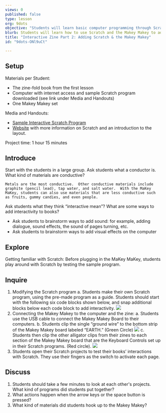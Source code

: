```yaml
---
views: 0
published: false
type: lesson
org: 9dots
objective: "Students will learn basic computer programming through Scratch and the Makey Makey.  By the end of the lesson, students will be able to build a simple computer program in Scratch and control it with the MaKey MaKey."
blurb: Students will learn how to use Scratch and the Makey Makey to add interactivity to their zines.
title: "Interactive Zine Part 2: Adding Scratch & the Makey Makey"
id: "9dots-ONl9uCt"

---
```


## Setup
Materials per Student:
- The zine-fold book from the first lesson
- Computer with internet access and sample Scratch program downloaded (see link under Media and Handouts)
- One Makey Makey set

Media and Handouts:
- [Sample Interactive Scratch Program](http://scratch.mit.edu/projects/14469579/)  
- [Website](http://nebomusic.net/scratchlesson1/scratchexercise1.html)  with more information on Scratch and an introduction to the layout.

Project time: 1 hour 15 minutes

## Introduce
Start with the students in a large group.  Ask students what a conductor is.  What kind of materials are conductive? 
```
Metals are the most conductive.  Other conductive materials include graphite (pencil lead), tap water, and salt water.  With the MaKey MaKey, students can also use materials that are less conductive such as fruits, gummy candies, and even people.
```
Ask students what they think “interactive mean”?  What are some ways to add interactivity to books?  
- Ask students to brainstorm ways to add sound: for example, adding dialogue, sound effects, the sound of pages turning, etc.
- Ask students to brainstorm ways to add visual effects on the computer

## Explore
Getting familiar with Scratch:
Before plugging in the MaKey MaKey, students play around with Scratch by testing the sample program.

## Inquire
1. Modifying the Scratch program
a. Students make their own Scratch program, using the pre-made program as a guide.    Students should start with the following six code blocks shown below, and snap additional blocks below each code block to add interactivity.
![](http://uploads.9dots.io/ONZxgHu_md.jpg) 
2. Connecting the Makey Makey to the computer and the zine:
a.  Students use the USB cable to connect the Makey Makey Board to their computers.
b.  Students clip the single “ground wire” to the bottom strip of the Makey Makey board labeled “EARTH.” (Green Circle)
![](http://uploads.9dots.io/ONZy39s_md.jpg) 
c.  Students then clip the other alligator clips from their zines to each section of the Makey Makey board that are the Keyboard Controls set up in their Scratch programs. (Red circle).
![](http://uploads.9dots.io/ONZyI6R_md.jpg) 
3.   Students open their Scratch projects to test their books’ interactions with Scratch.  They use their fingers as the switch to activate each page.

## Discuss
1.  Students should take a few minutes to look at each other's projects.  What kind of programs did students put together?  
2.  What actions happen when the arrow keys or the space button is pressed?  
3.  What kind of materials did students hook up to the Makey Makey?
